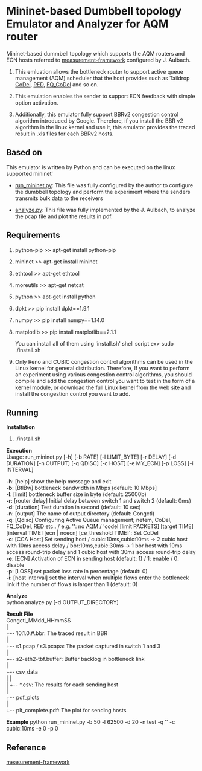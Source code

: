Mininet-based Dumbbell topology Emulator and Analyzer for AQM router
================================================================================

Mininet-based dummbell topology which supports the AQM routers and ECN hosts
referred to [measurement-framework](https://gitlab.lrz.de/tcp-bbr/measurement-framework) configured by J. Aulbach.

  1) This emluation allows the bottleneck router to support active queue management (AQM) scheduler that the host provides such as Taildrop [CoDel](https://man7.org/linux/man-pages/man8/tc-codel.8.html), [RED](https://man7.org/linux/man-pages/man8/tc-red.8.html), [FQ_CoDel](https://man7.org/linux/man-pages/man8/tc-fq_codel.8.html) and so on.

  2) This emulation enables the sender to support ECN feedback with simple option activation.

  3) Additionally, this emulator fully support BBRv2 congestion control algorithm introduced by Google. Therefore, if you install the BBR v2 algorithm in the linux kernel and use it, this emulator provides the traced result in .xls files for each BBRv2 hosts.


Based on
--------------------------------------------------------------------------------
This emulator is written by Python and can be executed on the linux supported mininet`

- [run_mininet.py](https://github.com/syj5385/bbr_dumbbell/blob/master/run_mininet.py): This file was fully configured by the author to configure the dumbbell topology and perform the experiment where the senders transmits bulk data to the receivers

- [analyze.py](https://github.com/syj5385/bbr_dumbbell/blob/master/analyze.py): This file was fully implemented by the J. Aulbach, to analyze the pcap file and plot the results in pdf. 

Requirements
--------------------------------------------------------------------------------
1) python-pip	>> apt-get install python-pip
2) mininet	>> apt-get install mininet
3) ethtool	>> apt-get ethtool
4) moreutils	>> apt-get netcat
5) python	>> apt-get install python
6) dpkt		>> pip install dpkt==1.9.1
7) numpy	>> pip install numpy==1.14.0
8) matplotlib	>> pip install matplotlib==2.1.1

	You can install all of them using 'install.sh' shell script
	ex>  sudo ./install.sh
	
9) Only Reno and CUBIC congestion control algorithms can be used in the Linux kernel for general distribution. Therefore, If you want to perform an experiment using various congestion control algorithms, you should compile and add the congestion control you want to test in the form of a kernel module, or download the full Linux kernel from the web site and install the congestion control you want to add. 

Running
--------------------------------------------------------------------------------
**Installation**
1) ./install.sh

**Execution**    
Usage: run_mininet.py [-h] [-b RATE] [-l LIMIT_BYTE] [-r DELAY] [-d DURATION] [-n OUTPUT] [-q QDISC] [-c HOST] [-e MY_ECN] [-p LOSS] [-i INTERVAL]

**-h**: [help]		show the help message and exit    
**-b**: [BtlBw]		bottleneck bandwidth in Mbps (default: 10 Mbps]    
**-l**: [limit]		bottleneck buffer size in byte (default: 25000b)    
**-r**: [router delay]	Initial delay between switch 1 and switch 2 (default: 0ms)    
**-d**: [duration]		Test duration in second (default: 10 sec)    
**-n**: [output]		The name of output directory (default: Congctl)    
**-q**: [Qdisc]		Configuring Active Queue management; netem, CoDel, FQ_CoDel, RED etc.. / e.g. '': no AQM / 'codel [limit PACKETS] [target TIME] [interval TIME] [ecn | noecn] [ce_threshold TIME]': Set CoDel    
**-c**: [CCA Host]		Set sending host / cubic:10ms,cubic:10ms -> 2 cubic host with 10ms access delay / bbr:10ms,cubic:30ms -> 1 bbr host with 10ms access round-trip delay and 1 cubic host with 30ms access round-trip delay    
**-e**: [ECN]		Activation of ECN in sending host (default: 1) / 1: enable / 0: disable    
**-p**: [LOSS]		set packet loss rate in percentage (default: 0)    
**-i**: [host interval]	set the interval when multiple flows enter the bottleneck link if the number of flows is larger than 1 (default: 0)     

**Analyze**    
python analyze.py [-d OUTPUT_DIRECTORY]

**Result File**    
 Congctl_MMdd_HHmmSS    
 |    
 +-- 10.1.0.#.bbr:	 The traced result in BBR    
 |    
 +-- s1.pcap / s3.pcapa: The packet captured in switch 1 and 3    
 |    
 +-- s2-eth2-tbf.buffer: Buffer backlog in bottleneck link     
 |    
 +-- csv_data    
 |   |    
 |   +-- *.csv: The results for each sending host    
 |    
 +-- pdf_plots    
     |    
     +-- plt_complete.pdf: The plot for sending hosts    

**Example**
python run_mininet.py -b 50 -l 62500 -d 20 -n test -q '' -c cubic:10ms -e 0 -p 0


Reference
--------------------------------------------------------------------------------
[measurement-framework](https://gitlab.lrz.de/tcp-bbr/measurement-framework)
